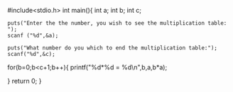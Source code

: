 #include<stdio.h>
int main(){
    int a;
    int b;
    int c;
   
    puts("Enter the the number, you wish to see the multiplication table: ");
    scanf ("%d",&a);
    
    puts("What number do you which to end the multiplication table:");
    scanf("%d",&c);
    
for(b=0;b<c+1;b++){
    printf("%d*%d = %d\n",b,a,b*a);
  
}
return 0;
}
